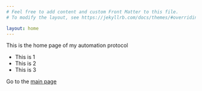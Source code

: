 ```yaml
---
# Feel free to add content and custom Front Matter to this file.
# To modify the layout, see https://jekyllrb.com/docs/themes/#overriding-theme-defaults

layout: home
---
```

This is the home page of my automation protocol

- This is 1
- This is 2
- This is 3

Go to the [main page](www.google.com)
